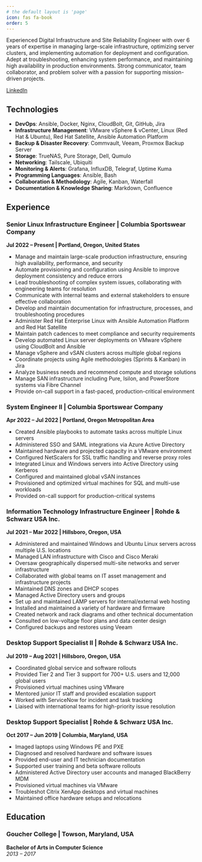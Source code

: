 ```yaml
---
# the default layout is 'page'
icon: fas fa-book
order: 5
---
```


Experienced Digital Infrastructure and Site Reliability Engineer with over 6 years of expertise in managing large-scale infrastructure, optimizing server clusters, and implementing automation for deployment and configuration. Adept at troubleshooting, enhancing system performance, and maintaining high availability in production environments. Strong communicator, team collaborator, and problem solver with a passion for supporting mission-driven projects.

[LinkedIn](https://www.linkedin.com/in/branden-kaestner-02a17799)

## Technologies

- **DevOps**: Ansible, Docker, Nginx, CloudBolt, Git, GitHub, Jira  
- **Infrastructure Management**: VMware vSphere & vCenter, Linux (Red Hat & Ubuntu), Red Hat Satellite, Ansible Automation Platform  
- **Backup & Disaster Recovery**: Commvault, Veeam, Proxmox Backup Server  
- **Storage**: TrueNAS, Pure Storage, Dell, Qumulo  
- **Networking**: Tailscale, Ubiquiti  
- **Monitoring & Alerts**: Grafana, InfluxDB, Telegraf, Uptime Kuma  
- **Programming Languages**: Ansible, Bash  
- **Collaboration & Methodology**: Agile, Kanban, Waterfall  
- **Documentation & Knowledge Sharing**: Markdown, Confluence  

## Experience

### Senior Linux Infrastructure Engineer | Columbia Sportswear Company  
**Jul 2022 – Present | Portland, Oregon, United States**

- Manage and maintain large-scale production infrastructure, ensuring high availability, performance, and security  
- Automate provisioning and configuration using Ansible to improve deployment consistency and reduce errors  
- Lead troubleshooting of complex system issues, collaborating with engineering teams for resolution  
- Communicate with internal teams and external stakeholders to ensure effective collaboration  
- Develop and maintain documentation for infrastructure, processes, and troubleshooting procedures  
- Administer Red Hat Enterprise Linux with Ansible Automation Platform and Red Hat Satellite  
- Maintain patch cadences to meet compliance and security requirements  
- Develop automated Linux server deployments on VMware vSphere using CloudBolt and Ansible  
- Manage vSphere and vSAN clusters across multiple global regions  
- Coordinate projects using Agile methodologies (Sprints & Kanban) in Jira  
- Analyze business needs and recommend compute and storage solutions  
- Manage SAN infrastructure including Pure, Isilon, and PowerStore systems via Fibre Channel  
- Provide on-call support in a fast-paced, production-critical environment  

### System Engineer II | Columbia Sportswear Company  
**Apr 2022 – Jul 2022 | Portland, Oregon Metropolitan Area**

- Created Ansible playbooks to automate tasks across multiple Linux servers  
- Administered SSO and SAML integrations via Azure Active Directory  
- Maintained hardware and projected capacity in a VMware environment  
- Configured NetScalers for SSL traffic handling and reverse proxy roles  
- Integrated Linux and Windows servers into Active Directory using Kerberos  
- Configured and maintained global vSAN instances  
- Provisioned and optimized virtual machines for SQL and multi-use workloads  
- Provided on-call support for production-critical systems  

### Information Technology Infrastructure Engineer | Rohde & Schwarz USA Inc.  
**Jul 2021 – Mar 2022 | Hillsboro, Oregon, USA**

- Administered and maintained Windows and Ubuntu Linux servers across multiple U.S. locations  
- Managed LAN infrastructure with Cisco and Cisco Meraki  
- Oversaw geographically dispersed multi-site networks and server infrastructure  
- Collaborated with global teams on IT asset management and infrastructure projects  
- Maintained DNS zones and DHCP scopes  
- Managed Active Directory users and groups  
- Set up and maintained LAMP servers for internal/external web hosting  
- Installed and maintained a variety of hardware and firmware  
- Created network and rack diagrams and other technical documentation  
- Consulted on low-voltage floor plans and data center design  
- Configured backups and restores using Veeam  

### Desktop Support Specialist II | Rohde & Schwarz USA Inc.  
**Jul 2019 – Aug 2021 | Hillsboro, Oregon, USA**

- Coordinated global service and software rollouts  
- Provided Tier 2 and Tier 3 support for 700+ U.S. users and 12,000 global users  
- Provisioned virtual machines using VMware  
- Mentored junior IT staff and provided escalation support  
- Worked with ServiceNow for incident and task tracking  
- Liaised with international teams for high-priority issue resolution  

### Desktop Support Specialist | Rohde & Schwarz USA Inc.  
**Oct 2017 – Jun 2019 | Columbia, Maryland, USA**

- Imaged laptops using Windows PE and PXE  
- Diagnosed and resolved hardware and software issues  
- Provided end-user and IT technician documentation  
- Supported user training and beta software rollouts  
- Administered Active Directory user accounts and managed BlackBerry MDM  
- Provisioned virtual machines via VMware  
- Troubleshot Citrix XenApp desktops and virtual machines  
- Maintained office hardware setups and relocations  

## Education

### Goucher College | Towson, Maryland, USA  
**Bachelor of Arts in Computer Science**  
*2013 – 2017*
